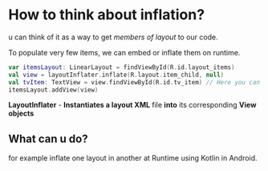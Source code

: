 # How to think about inflation?

u can think of it as a way to get _members of layout_ to our code.  

To populate very few items, we can embed or inflate them on runtime.

```kotlin
var itemsLayout: LinearLayout = findViewById(R.id.layout_items)
val view = layoutInflater.inflate(R.layout.item_child, null)
val tvItem: TextView = view.findViewById(R.id.tv_item) // Here you can access all views inside your child layout and assign them values
itemsLayout.addView(view)
```

**LayoutInflater** - **Instantiates a layout XML** file **into** its corresponding **View objects**

## What can u do?
 
 for example inflate one layout in another at Runtime using Kotlin in Android.  
